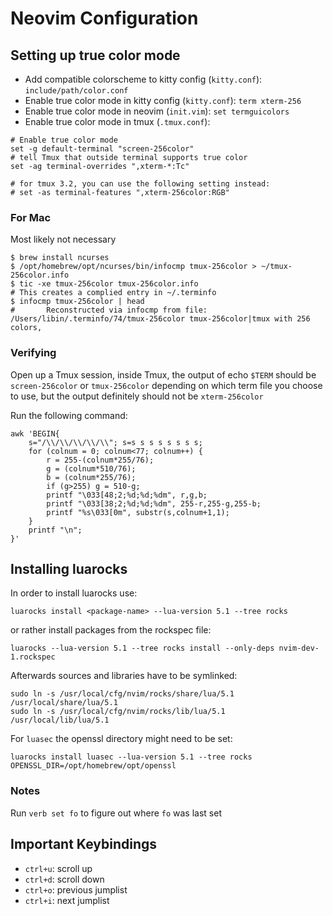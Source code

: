 # Neovim Configuration

## Setting up true color mode

- Add compatible colorscheme to kitty config (`kitty.conf`): `include/path/color.conf`
- Enable true color mode in kitty config (`kitty.conf`): `term xterm-256`
- Enable true color mode in neovim (`init.vim`): `set termguicolors`
- Enable true color mode in tmux (`.tmux.conf`):
```
# Enable true color mode
set -g default-terminal "screen-256color"
# tell Tmux that outside terminal supports true color
set -ag terminal-overrides ",xterm-*:Tc"

# for tmux 3.2, you can use the following setting instead:
# set -as terminal-features ",xterm-256color:RGB"
```

### For Mac

Most likely not necessary

```
$ brew install ncurses
$ /opt/homebrew/opt/ncurses/bin/infocmp tmux-256color > ~/tmux-256color.info
$ tic -xe tmux-256color tmux-256color.info
# This creates a complied entry in ~/.terminfo
$ infocmp tmux-256color | head
#       Reconstructed via infocmp from file: /Users/libin/.terminfo/74/tmux-256color tmux-256color|tmux with 256 colors,
```

### Verifying

Open up a Tmux session, inside Tmux, the output of echo `$TERM` should be
`screen-256color` or `tmux-256color` depending on which term file you choose to use,
but the output definitely should not be `xterm-256color`

Run the following command:
```
awk 'BEGIN{
    s="/\\/\\/\\/\\/\\"; s=s s s s s s s s;
    for (colnum = 0; colnum<77; colnum++) {
        r = 255-(colnum*255/76);
        g = (colnum*510/76);
        b = (colnum*255/76);
        if (g>255) g = 510-g;
        printf "\033[48;2;%d;%d;%dm", r,g,b;
        printf "\033[38;2;%d;%d;%dm", 255-r,255-g,255-b;
        printf "%s\033[0m", substr(s,colnum+1,1);
    }
    printf "\n";
}'
```

## Installing luarocks

In order to install luarocks use:
```
luarocks install <package-name> --lua-version 5.1 --tree rocks
```
or rather install packages from the rockspec file:
```
luarocks --lua-version 5.1 --tree rocks install --only-deps nvim-dev-1.rockspec
```

Afterwards sources and libraries have to be symlinked:
```
sudo ln -s /usr/local/cfg/nvim/rocks/share/lua/5.1 /usr/local/share/lua/5.1
sudo ln -s /usr/local/cfg/nvim/rocks/lib/lua/5.1 /usr/local/lib/lua/5.1
```

For `luasec` the openssl directory might need to be set:
```
luarocks install luasec --lua-version 5.1 --tree rocks OPENSSL_DIR=/opt/homebrew/opt/openssl
```

### Notes

Run `verb set fo` to figure out where `fo` was last set

## Important Keybindings

- `ctrl+u`: scroll up
- `ctrl+d`: scroll down
- `ctrl+o`: previous jumplist
- `ctrl+i`: next jumplist

